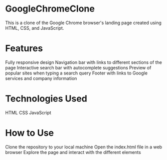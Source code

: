 # GoogleChromeClone

This is a clone of the Google Chrome browser's landing page created using HTML, CSS, and JavaScript.

# Features

Fully responsive design
Navigation bar with links to different sections of the page
Interactive search bar with autocomplete suggestions
Preview of popular sites when typing a search query
Footer with links to Google services and company information

# Technologies Used

HTML
CSS
JavaScript

# How to Use

Clone the repository to your local machine
Open the index.html file in a web browser
Explore the page and interact with the different elements
